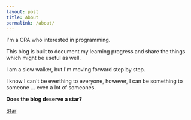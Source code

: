 ```yaml
---
layout: post
title: About
permalink: /about/
---
```


I'm a CPA who interested in programming.

This blog is built to document my learning progress and share the things which might be useful as well.

I am a slow walker, but I'm moving forward step by step. 

I know I can't be everthing to everyone, however, I can be something to someone ... even a lot of someones.

**Does the blog deserve a star?**

<a class="github-button" href="https://github.com/noworneverev/noworneverev.github.io" data-style="mega" data-count-href="/noworneverev/noworneverev.github.io/stargazers" data-count-api="/repos/noworneverev/noworneverev.github.io#stargazers_count" data-count-aria-label="# stargazers on GitHub" aria-label="Star noworneverev/noworneverev.github.io on GitHub">Star</a>
<script async defer src="https://buttons.github.io/buttons.js"></script>